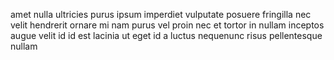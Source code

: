 amet nulla ultricies purus ipsum imperdiet vulputate posuere fringilla nec velit
hendrerit ornare mi nam purus vel proin nec et tortor in nullam inceptos augue
velit id id est lacinia ut eget id a luctus nequenunc risus pellentesque nullam